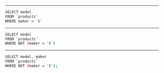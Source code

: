 
____

```bash
SELECT model
FROM `products` 
WHERE maker = 'B'
```

____

```bash
SELECT model
FROM `products` 
WHERE NOT (maker = 'B')
```

____

```bash
SELECT model, maker
FROM `products` 
WHERE NOT (maker = 'B');
```
